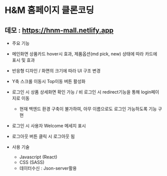 # H&M 홈페이지 클론코딩
데모 : https://hnm-mall.netlify.app
---------------

* 주요 기능
 * 메인화면 상품카드 hover시 효과, 제품옵션(md pick, new) 상태에 따라 카드에 표시 및 효과
 * 반응형 디자인 / 화면의 크기에 따라 UI 구조 변경
 * Y축 스크롤 이동시 Top이동 버튼 활성화
 * 로그인 시 상품 상세화면 확인 가능 / 비 로그인 시 redirect기능을 통해 login페이지로 이동
   * 현재 백엔드 환경 구축이 불가하여, 아무 이름으로도 로그인 가능하도록 기능 구현
 * 로그인 시 사용자 Welcome 메세지 표시
 * 로그아웃 버튼 클릭 시 로그아웃 됨


* 사용 기술
  * Javascript (React)
  * CSS (SASS)
  * 데이터수신 : Json-server활용

